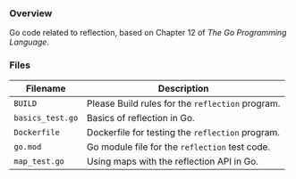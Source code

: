 ### Overview

Go code related to reflection, based on Chapter 12 of *The Go Programming Language*.

### Files

| Filename         | Description                                      |
|------------------|--------------------------------------------------|
| `BUILD`          | Please Build rules for the `reflection` program. |
| `basics_test.go` | Basics of reflection in Go.                      |
| `Dockerfile`     | Dockerfile for testing the `reflection` program. |
| `go.mod`         | Go module file for the `reflection` test code.   |
| `map_test.go`    | Using maps with the reflection API in Go.        |